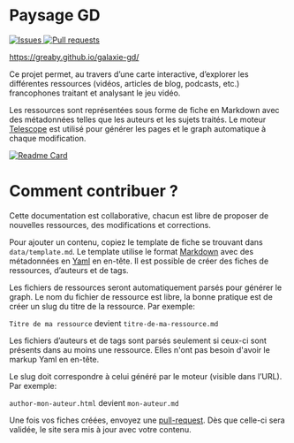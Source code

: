 # Paysage GD

<p>
    <a href="https://github.com/Greaby/galaxie-gd/issues">
      <img alt="Issues" src="https://img.shields.io/github/issues/greaby/galaxie-gd?color=D94D4C" />
    </a>
    <a href="https://github.com/Greaby/galaxie-gd/pulls">
      <img alt="Pull requests" src="https://img.shields.io/github/issues-pr/greaby/galaxie-gd?color=ECA539" />
    </a>
</p>

https://greaby.github.io/galaxie-gd/

Ce projet permet, au travers d’une carte interactive, d’explorer les différentes ressources (vidéos, articles de blog, podcasts, etc.) francophones traitant et analysant le jeu vidéo.

Les ressources sont représentées sous forme de fiche en Markdown avec des métadonnées telles que les auteurs et les sujets traités. Le moteur [Telescope](https://github.com/greaby/telescope) est utilisé pour générer les pages et le graph automatique à chaque modification.

[![Readme Card](https://github-readme-stats.vercel.app/api/pin/?username=greaby&repo=telescope)](https://github.com/greaby/telescope)


# Comment contribuer ?

Cette documentation est collaborative, chacun est libre de proposer de nouvelles ressources, des modifications et corrections.

Pour ajouter un contenu, copiez le template de fiche se trouvant dans `data/template.md`. Le template utilise le format [Markdown](https://guides.github.com/features/mastering-markdown/) avec des métadonnées en [Yaml](https://fr.wikipedia.org/wiki/YAML) en en-tête. Il est possible de créer des fiches de ressources, d’auteurs et de tags.

Les fichiers de ressources seront automatiquement parsés pour générer le graph. Le nom du fichier de ressource est libre, la bonne pratique est de créer un slug du titre de la ressource. Par exemple:

`Titre de ma ressource` devient `titre-de-ma-ressource.md`

Les fichiers d’auteurs et de tags sont parsés seulement si ceux-ci sont présents dans au moins une ressource. Elles n'ont pas besoin d'avoir le markup Yaml en en-tête.

Le slug doit correspondre à celui généré par le moteur (visible dans l’URL). Par exemple:

`author-mon-auteur.html` devient `mon-auteur.md`

Une fois vos fiches créées, envoyez une [pull-request](https://github.com/Greaby/galaxie-gd/pulls). Dès que celle-ci sera validée, le site sera mis à jour avec votre contenu.

